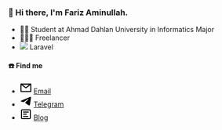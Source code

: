 
### 👋 Hi there, I'm Fariz Aminullah. 

- 🧑‍🎓 Student at Ahmad Dahlan University in Informatics Major
- 🧑🏻‍💻 Freelancer
- <img src="https://img.icons8.com/fluency/48/null/laravel.png"/> Laravel

#### ☎️ Find me

- <img src="./icons/mail.svg"> [Email](mailto:farizgento909@gmail.com)
- <img src="./icons/telegram.svg"> [Telegram](https://t.me/Gentoz909)
- <img src="./icons/article.svg"> [Blog](farizgento.github.io)

